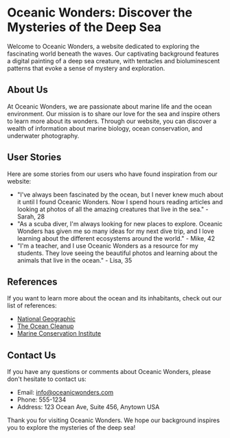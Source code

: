 <!--font:Orbitron-->

# Oceanic Wonders: Discover the Mysteries of the Deep Sea

Welcome to Oceanic Wonders, a website dedicated to exploring the fascinating world beneath the waves. Our captivating background features a digital painting of a deep sea creature, with tentacles and bioluminescent patterns that evoke a sense of mystery and exploration.

## About Us

At Oceanic Wonders, we are passionate about marine life and the ocean environment. Our mission is to share our love for the sea and inspire others to learn more about its wonders. Through our website, you can discover a wealth of information about marine biology, ocean conservation, and underwater photography.

## User Stories

Here are some stories from our users who have found inspiration from our website:

- "I've always been fascinated by the ocean, but I never knew much about it until I found Oceanic Wonders. Now I spend hours reading articles and looking at photos of all the amazing creatures that live in the sea." - Sarah, 28
- "As a scuba diver, I'm always looking for new places to explore. Oceanic Wonders has given me so many ideas for my next dive trip, and I love learning about the different ecosystems around the world." - Mike, 42
- "I'm a teacher, and I use Oceanic Wonders as a resource for my students. They love seeing the beautiful photos and learning about the animals that live in the ocean." - Lisa, 35

## References

If you want to learn more about the ocean and its inhabitants, check out our list of references:

- [National Geographic](#)
- [The Ocean Cleanup](#)
- [Marine Conservation Institute](#)

## Contact Us

If you have any questions or comments about Oceanic Wonders, please don't hesitate to contact us:

- Email: info@oceanicwonders.com
- Phone: 555-1234
- Address: 123 Ocean Ave, Suite 456, Anytown USA

Thank you for visiting Oceanic Wonders. We hope our background inspires you to explore the mysteries of the deep sea!

<!--

Write me content for website with wallpaper which alt text is:

"A digital painting of a deep sea creature, with tentacles and bioluminescent patterns evoking a sense of mystery and exploration."

The name/title of the page should not be 1:1 copy of the alt text but rather a real content of the website which is using this wallpaper.

- Use markdown format 
- Start with heading
- Heading should be short and concise
- The content should look like a real website 
- The website should not be about the wallpaper, wallpaper is just a related background
- Heading should be contain work "wallpaper" or "background"
- Include real sections like references, contact, user stories, etc. use things relevant to the page purpose.
- Feel free to use structure like headings, bullets, numbering, blockquotes, paragraphs, horizontal lines, etc.
- You can use formatting like bold or _italic_
- You can include UTF-8 emojis
- Links should be only #hash anchors (and you can refer to the document itself)
- Do not include images


---


# Oceanic Wonders Wallpaper: Discover the Mysteries of the Deep Sea

Welcome to Oceanic Wonders, a website dedicated to exploring the fascinating world beneath the waves. Our stunning wallpaper features a digital painting of a deep sea creature, with tentacles and bioluminescent patterns that evoke a sense of mystery and exploration.

## About Us

At Oceanic Wonders, we are passionate about marine life and the ocean environment. Our mission is to share our love for the sea and inspire others to learn more about its wonders. Through our website, you can discover a wealth of information about marine biology, ocean conservation, and underwater photography.

## User Stories

Here are some stories from our users who have found inspiration from our website:

- "I've always been fascinated by the ocean, but I never knew much about it until I found Oceanic Wonders. Now I spend hours reading articles and looking at photos of all the amazing creatures that live in the sea." - Sarah, 28
- "As a scuba diver, I'm always looking for new places to explore. Oceanic Wonders has given me so many ideas for my next dive trip, and I love learning about the different ecosystems around the world." - Mike, 42
- "I'm a teacher, and I use Oceanic Wonders as a resource for my students. They love seeing the beautiful photos and learning about the animals that live in the ocean." - Lisa, 35

## References

If you want to learn more about the ocean and its inhabitants, check out our list of references:

- [National Geographic](#)
- [The Ocean Cleanup](#)
- [Marine Conservation Institute](#)

## Contact Us

If you have any questions or comments about Oceanic Wonders, please don't hesitate to contact us:

- Email: info@oceanicwonders.com
- Phone: 555-1234
- Address: 123 Ocean Ave, Suite 456, Anytown USA

Thank you for visiting Oceanic Wonders. We hope our wallpaper inspires you to explore the mysteries of the deep sea!


---


Heading should not include word "wallpaper". The website should not be about the wallpaper itself, wallpaper is just a related background, rewrite whole content.


---


# Oceanic Wonders: Discover the Mysteries of the Deep Sea

Welcome to Oceanic Wonders, a website dedicated to exploring the fascinating world beneath the waves. Our captivating background features a digital painting of a deep sea creature, with tentacles and bioluminescent patterns that evoke a sense of mystery and exploration.

## About Us

At Oceanic Wonders, we are passionate about marine life and the ocean environment. Our mission is to share our love for the sea and inspire others to learn more about its wonders. Through our website, you can discover a wealth of information about marine biology, ocean conservation, and underwater photography.

## User Stories

Here are some stories from our users who have found inspiration from our website:

- "I've always been fascinated by the ocean, but I never knew much about it until I found Oceanic Wonders. Now I spend hours reading articles and looking at photos of all the amazing creatures that live in the sea." - Sarah, 28
- "As a scuba diver, I'm always looking for new places to explore. Oceanic Wonders has given me so many ideas for my next dive trip, and I love learning about the different ecosystems around the world." - Mike, 42
- "I'm a teacher, and I use Oceanic Wonders as a resource for my students. They love seeing the beautiful photos and learning about the animals that live in the ocean." - Lisa, 35

## References

If you want to learn more about the ocean and its inhabitants, check out our list of references:

- [National Geographic](#)
- [The Ocean Cleanup](#)
- [Marine Conservation Institute](#)

## Contact Us

If you have any questions or comments about Oceanic Wonders, please don't hesitate to contact us:

- Email: info@oceanicwonders.com
- Phone: 555-1234
- Address: 123 Ocean Ave, Suite 456, Anytown USA

Thank you for visiting Oceanic Wonders. We hope our background inspires you to explore the mysteries of the deep sea!

-->
